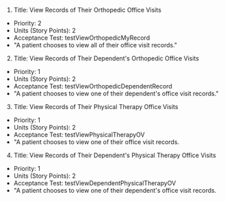 1. Title: View Records of Their Orthopedic Office Visits
  - Priority: 2
  - Units (Story Points): 2
  - Acceptance Test: testViewOrthopedicMyRecord
  - "A patient chooses to view all of their office visit records."

2. Title: View Records of Their Dependent's Orthopedic Office Visits
  - Priority: 1
  - Units (Story Points): 2
  - Acceptance Test: testViewOrthopedicDependentRecord
  - "A patient chooses to view one of their dependent's office visit records."

3. Title: View Records of Their Physical Therapy Office Visits
  - Priority: 1
  - Units (Story Points): 2
  - Acceptance Test: testViewPhysicalTherapyOV
  - "A patient chooses to view one of their office visit records.
 
4. Title: View Records of Their Dependent's Physical Therapy Office Visits
  - Priority: 1
  - Units (Story Points): 2
  - Acceptance Test: testViewDependentPhysicalTherapyOV
  - "A patient chooses to view one of their dependent's office visit records.


